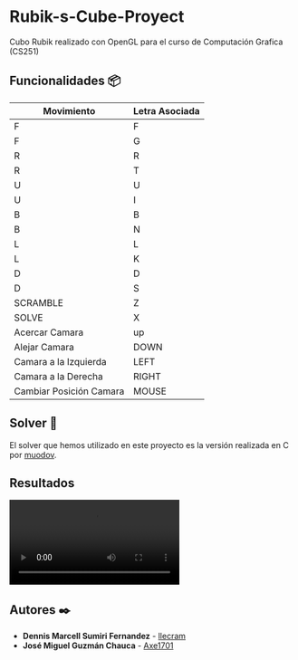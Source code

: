 # Rubik-s-Cube-Proyect 

Cubo Rubik realizado con OpenGL para el curso de Computación Grafica (CS251)

## Funcionalidades 📦

| Movimiento | Letra Asociada |
| ------------- | ------------- |
| F  | F |
| F | G |
| R  | R |
| R  | T |
| U  | U |
| U  | I |
| B  | B |
| B  | N |
| L  | L |
| L  | K |
| D  | D |
| D  | S |
| SCRAMBLE  | Z |
| SOLVE  | X |
| Acercar Camara   | up |
| Alejar Camara  | DOWN |
| Camara a la Izquierda  | LEFT |
| Camara a la Derecha  | RIGHT |
| Cambiar Posición Camara  | MOUSE |

## Solver 📖

El solver que hemos utilizado en este proyecto es la versión realizada en C por [muodov](https://github.com/muodov/kociemba).

## Resultados
![Demo](https://github.com/Axe1701/Rubik-s-Cube-Proyect/blob/master/Demo%20Cubo%20Rubik.mp4)

## Autores ✒️

* **Dennis Marcell Sumiri Fernandez** - [llecram](https://github.com/llecram)
* **José Miguel Guzmán Chauca** - [Axe1701](https://github.com/Axe1701)
